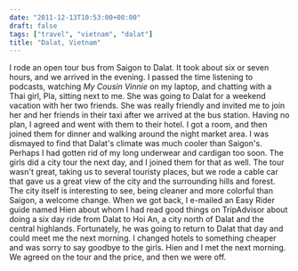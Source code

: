 ```yaml
---
date: "2011-12-13T10:53:00+00:00"
draft: false
tags: ["travel", "vietnam", "dalat"]
title: "Dalat, Vietnam"
---
```

I rode an open tour bus from Saigon to Dalat. It took about six or seven hours, and we arrived in the evening. I passed the time listening to podcasts, watching *My Cousin Vinnie* on my laptop, and chatting with a Thai girl, Pla, sitting next to me. She was going to Dalat for a weekend vacation with her two friends. She was really friendly and invited me to join her and her friends in their taxi after we arrived at the bus station. Having no plan, I agreed and went with them to their hotel. I got a room, and then joined them for dinner and walking around the night market area. I was dismayed to find that Dalat's climate was much cooler than Saigon's. Perhaps I had gotten rid of my long underwear and cardigan too soon. The girls did a city tour the next day, and I joined them for that as well. The tour wasn't great, taking us to several touristy places, but we rode a cable car that gave us a great view of the city and the surrounding hills and forest. The city itself is interesting to see, being cleaner and more colorful than Saigon, a welcome change. When we got back, I e-mailed an Easy Rider guide named Hien about whom I had read good things on TripAdvisor about doing a six day ride from Dalat to Hoi An, a city north of Dalat and the central highlands. Fortunately, he was going to return to Dalat that day and could meet me the next morning. I changed hotels to something cheaper and was sorry to say goodbye to the girls. Hien and I met the next morning. We agreed on the tour and the price, and then we were off.
